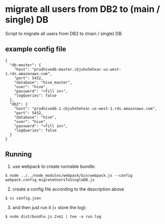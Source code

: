 # migrate all users from DB2 to (main / single) DB

Script to migrate all users from DB2 to (main / single) DB.

## example config file
```
{
  "db-master": {
    "host": "prodhivedb-master.cbjuho5ehxar.us-west-1.rds.amazonaws.com",
    "port": 5432,
    "database": "hive_master",
    "user": "hive",
    "password": "<fill in>",
    "logQueries": false
  },
  "db2": {
    "host": "prodhivedb-2.cbjuho5ehxar.us-west-1.rds.amazonaws.com",
    "port": 5432,
    "database": "hive",
    "user": "hive",
    "password": "<fill in>",
    "logQueries": false
  }
}
```

## Running

1. use webpack to create runnable bundle:
```
$ node ../../node_modules/webpack/bin/webpack.js --config webpack.config.migrateUsersToSingleDB.js
```

2. create a config file according to the description above
```
$ vi config.json
```

3. and then just run it (+ store the log):
```
$ node dist/bundle.js 2>&1 | tee -a run.log
```

